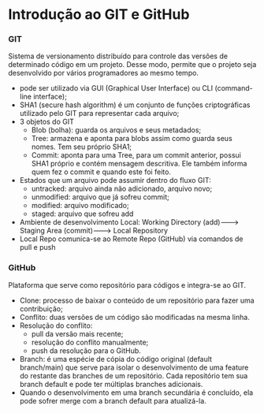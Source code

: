 # Introdução ao GIT e GitHub


### GIT

Sistema de versionamento distribuído para controle das versões de determinado código em um projeto. Desse modo, permite que o projeto seja desenvolvido por vários programadores ao mesmo tempo.

- pode ser utilizado via GUI (Graphical User Interface) ou CLI (command-line interface);
- SHA1 (secure hash algorithm) é um conjunto de funções criptográficas utilizado pelo GIT para representar cada arquivo;
- 3 objetos do GIT
  - Blob (bolha): guarda os arquivos e seus metadados;
  - Tree: armazena e aponta para blobs assim como guarda seus nomes. Tem seu próprio SHA1;
  - Commit: aponta para uma Tree, para um commit anterior, possui SHA1 próprio e contém mensagem descritiva. Ele também informa quem fez o commit e quando este foi feito.
- Estados que um arquivo pode assumir dentro do fluxo GIT:
  - untracked: arquivo ainda não adicionado, arquivo novo;
  - unmodified: arquivo que já sofreu commit;
  - modified: arquivo modificado;
  - staged: arquivo que sofreu add
- Ambiente de desenvolvimento Local: Working Directory (add)---> Staging Area (commit)---> Local Repository
- Local Repo comunica-se ao Remote Repo (GitHub) via comandos de pull e push



### GitHub

Plataforma que serve como repositório para códigos e integra-se ao GIT.

- Clone: processo de baixar o conteúdo de um repositório para fazer uma contribuição;
- Conflito: duas versões de um código são modificadas na mesma linha.
- Resolução do conflito: 
  - pull da versão mais recente;
  - resolução do conflito manualmente;
  - push da resolução para o GitHub.
- Branch: é uma espécie de cópia do código original (default branch/main) que serve para isolar o desenvolvimento de uma feature do restante das branches de um repositório. Cada repositório tem sua branch default e pode ter múltiplas branches adicionais.
- Quando o desenvolvimento em uma branch secundária é concluído, ela pode sofrer merge com a branch default para atualizá-la.





